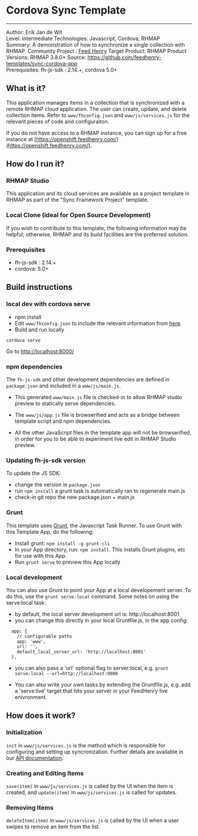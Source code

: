 # Cordova Sync Template
---------
Author: Erik Jan de Wit   
Level: Intermediate
Technologies: Javascript, Cordova, RHMAP  
Summary: A demonstration of how to synchronize a single collection with RHMAP.
Community Project : [Feed Henry](http://feedhenry.org)
Target Product: RHMAP
Product Versions: RHMAP 3.8.0+
Source: https://github.com/feedhenry-templates/sync-cordova-app  
Prerequisites: fh-js-sdk : 2.14.+, cordova 5.0+

## What is it?

This application manages items in a collection that is synchronized with a remote RHMAP cloud application.  The user can create, update, and delete collection items.  Refer to `www/fhconfig.json` and `www/js/services.js` for the relevant pieces of code and configuraiton.

If you do not have access to a RHMAP instance, you can sign up for a free instance at [https://openshift.feedhenry.com/](https://openshift.feedhenry.com/).

## How do I run it?  

### RHMAP Studio

This application and its cloud services are available as a project template in RHMAP as part of the "Sync Framework Project" template.

### Local Clone (ideal for Open Source Development)
If you wish to contribute to this template, the following information may be helpful; otherwise, RHMAP and its build facilities are the preferred solution.

###  Prerequisites  
 * fh-js-sdk : 2.14.+
 * cordova: 5.0+

## Build instructions

### local dev with cordova serve
 * npm install
 * Edit `www/fhconfig.json` to include the relevant information from [here](https://access.redhat.com/documentation/en-us/red_hat_mobile_application_platform/4.3/html/client_sdk/cordova#cordova-setup).
 * Build and run locally
```
cordova serve  
```
Go to [http://localhost:8000/](http://localhost:8000/)

### npm dependencies
The `fh-js-sdk` and other development dependencies are defined in `package.json` and included in a `www/js/main.js`.

* This generated `www/main.js` file is checked-in to allow RHMAP studio preview to statically serve dependencies.

* The `www/js/app.js` file is browserified and acts as a bridge between template script and npm dependencies. 

* All the other JavaScript files in the template app will not be browserified, in order for you to be able to experiment live edit in RHMAP Studio preview.

### Updating fh-js-sdk version
To update the JS SDK:
- change the version in `package.json`
- run `npm install` a grunt task is automatically ran to regenerate main.js
- check-in git repo the new package.json + main.js

### Grunt

This template uses [Grunt](http://gruntjs.com/), the Javascript Task Runner. To use Grunt with this Template App, do the following:

* Install grunt: ```npm install -g grunt-cli```
* In your App directory, run: ```npm install```. This installs Grunt plugins, etc for use with this App.
* Run ```grunt serve``` to preview this App locally


### Local development

You can also use Grunt to point your App at a local developement server. To do this, use the ```grunt serve:local``` command. Some notes on using the serve:local task:

* by default, the local server development url is: http://localhost:8001
* you can change this directly in your local Gruntfile.js, in the app config:

```
  app: {
    // configurable paths
    app: 'www',
    url: '',
    default_local_server_url: 'http://localhost:8001'
  },
```

* you can also pass a 'url' optional flag to server:local, e.g. ```grunt serve:local --url=http://localhost:9000```

* You can also write your own tasks by extending the Gruntfile.js, e.g. add a 'serve:live' target that hits your server in your FeedHenry live enivronment.

## How does it work?

### Initialization

`init` in `www/js/services.js`  is the method which is responsible for configuring and setting up syncronization.  Further details are available in our [API documentation](http://docs.feedhenry.com/v3/api/api_sync.html).

### Creating and Editing Items

`save(item)` in `www/js/services.js` is called by the UI when the item is created, and `update(item)` in `www/js/services.js` is called for updates.

### Removing Items

`deleteItem(item)` in `www/js/services.js` is called by the UI when a user swipes to remove an item from the list.
